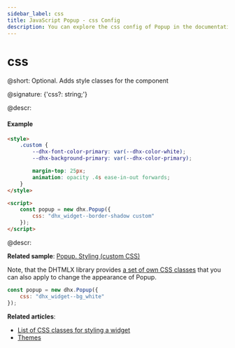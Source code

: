 ```yaml
---
sidebar_label: css
title: JavaScript Popup - css Config 
description: You can explore the css config of Popup in the documentation of the DHTMLX JavaScript UI library. Browse developer guides and API reference, try out code examples and live demos, and download a free 30-day evaluation version of DHTMLX Suite.
---
```


# css

@short: Optional. Adds style classes for the component

@signature: {'css?: string;'}

@descr:
#### Example

~~~html
<style>
    .custom {
        --dhx-font-color-primary: var(--dhx-color-white);
        --dhx-background-primary: var(--dhx-color-primary);

        margin-top: 25px;
        animation: opacity .4s ease-in-out forwards;
    }
</style>

<script>
    const popup = new dhx.Popup({
        css: "dhx_widget--border-shadow custom"
    });
</script>
~~~

@descr:

**Related sample**: [Popup. Styling (custom CSS)](https://snippet.dhtmlx.com/rd8zfw5h)

Note, that the DHTMLX library provides [a set of own CSS classes](helpers/base_elements.md#list-of-css-classes-for-styling-a-widget) that you can also apply to change the appearance of Popup.

~~~js
const popup = new dhx.Popup({
    css: "dhx_widget--bg_white"
}); 
~~~

**Related articles**: 
- [List of CSS classes for styling a widget](helpers/base_elements.md#list-of-css-classes-for-styling-a-widget)
- [Themes](themes.md)
